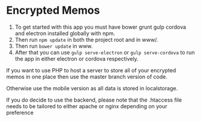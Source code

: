 # Encrypted Memos

 1. To get started with this app you must have bower grunt gulp cordova and electron installed globally with npm.
 2. Then run `npm update` in both the project root and in www/.
 3. Then run `bower update` in www.
 4. After that you can use `gulp serve-electron` or `gulp serve-cordova` to run the app in either electron or cordova respectively.

If you want to use PHP to host a server to store all of your encrypted memos in one place then use the master branch version of code.

Otherwise use the mobile version as all data is stored in localstorage.

If you do decide to use the backend, please note that the .htaccess file needs to be tailored to either apache or nginx depending on your preference
